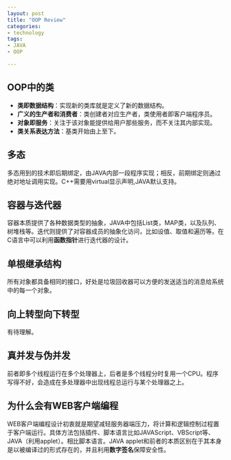 ```yaml
---
layout: post
title: "OOP Review"
categories:
- technology  
tags:
- JAVA
- OOP

---
```


## OOP中的类   

* **类即数据结构**：实现新的类库就是定义了新的数据结构。  
* **广义的生产者和消费者**：类创建者对应生产者，类使用者即客户端程序员。  
* **对象即服务**：关注于该对象能提供给用户那些服务，而不关注其内部实现。  
* **类关系表达方法**：基类开始由上至下。  

## 多态  

多态用到的技术即后期绑定，由JAVA内部一段程序实现；相反，前期绑定则通过绝对地址调用实现。C++需要用virtual显示声明,JAVA默认支持。

## 容器与迭代器  

容器本质提供了各种数据类型的抽象，JAVA中包括List类，MAP类，以及队列、树堆栈等。迭代则提供了对容器成员的抽象化访问，比如设值、取值和遍历等。在C语言中可以利用**函数指针**进行迭代器的设计。

## 单根继承结构 

所有对象都具备相同的接口，好处是垃圾回收器可以方便的发送适当的消息给系统中的每一个对象。

## 向上转型向下转型  

有待理解。

## 真并发与伪并发  

前者即多个线程运行在多个处理器上，后者是多个线程分时复用一个CPU。程序写得不好，会造成在多处理器中出现线程总运行与某个处理器之上。

## 为什么会有WEB客户端编程  

WEB客户端编程设计初衷就是期望减轻服务器端压力，将计算和逻辑控制过程置于客户端运行。具体方法包括插件、脚本语言比如JAVAScript、VBScript等、JAVA（利用applet）。相比脚本语言。JAVA applet和前者的本质区别在于其本身是以被编译过的形式存在的，并且利用**数字签名**保障安全性。
